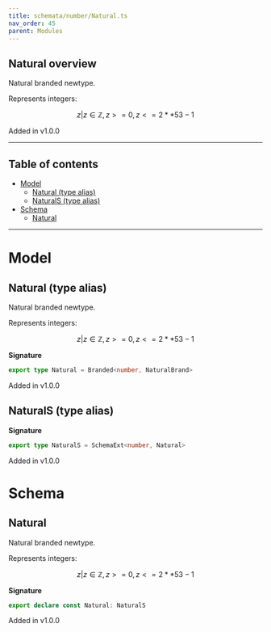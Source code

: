 ```yaml
---
title: schemata/number/Natural.ts
nav_order: 45
parent: Modules
---
```


## Natural overview

Natural branded newtype.

Represents integers:

```math
 { z | z ∈ ℤ, z >= 0, z <= 2 ** 53 - 1 }
```

Added in v1.0.0

---

<h2 class="text-delta">Table of contents</h2>

- [Model](#model)
  - [Natural (type alias)](#natural-type-alias)
  - [NaturalS (type alias)](#naturals-type-alias)
- [Schema](#schema)
  - [Natural](#natural)

---

# Model

## Natural (type alias)

Natural branded newtype.

Represents integers:

```math
 { z | z ∈ ℤ, z >= 0, z <= 2 ** 53 - 1 }
```

**Signature**

```ts
export type Natural = Branded<number, NaturalBrand>
```

Added in v1.0.0

## NaturalS (type alias)

**Signature**

```ts
export type NaturalS = SchemaExt<number, Natural>
```

Added in v1.0.0

# Schema

## Natural

Natural branded newtype.

Represents integers:

```math
 { z | z ∈ ℤ, z >= 0, z <= 2 ** 53 - 1 }
```

**Signature**

```ts
export declare const Natural: NaturalS
```

Added in v1.0.0
